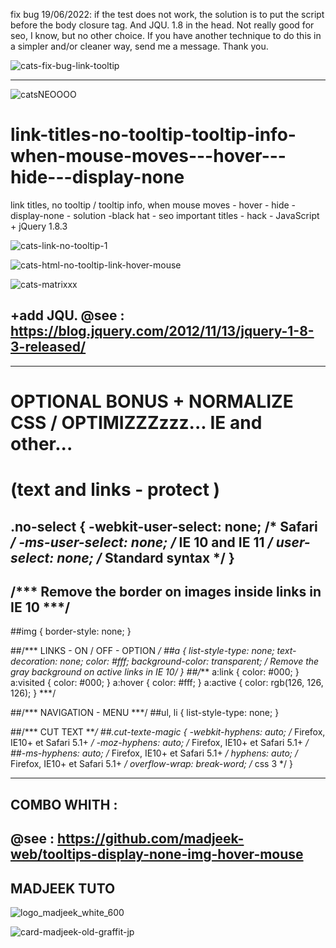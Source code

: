 fix bug 19/06/2022: if the test does not work, the solution is to put the script before the body closure tag. And JQU. 1.8 in the head. Not really good for seo, I know, but no other choice. If you have another technique to do this in a simpler and/or cleaner way, send me a message. Thank you.

![cats-fix-bug-link-tooltip](https://user-images.githubusercontent.com/83957788/174487486-de2ea0a2-22af-4062-b10f-d4c66f4c9b1a.jpg)

____

![catsNEOOOO](https://user-images.githubusercontent.com/83957788/174464598-600b169f-12d8-44da-81ba-fcd821bd6d26.jpg)


# link-titles-no-tooltip-tooltip-info-when-mouse-moves---hover---hide---display-none
link titles, no tooltip / tooltip info, when mouse moves - hover - hide - display-none - solution -black hat - seo important titles - hack - JavaScript + jQuery 1.8.3

![cats-link-no-tooltip-1](https://user-images.githubusercontent.com/83957788/174464267-d25cecba-5385-4606-87c5-ea8c7d481948.jpg)

![cats-html-no-tooltip-link-hover-mouse](https://user-images.githubusercontent.com/83957788/174464323-8f396cc8-0c71-4818-a425-10c22b12ac8e.jpg)


![cats-matrixxx](https://user-images.githubusercontent.com/83957788/174464452-ee98764f-86f2-4d40-9b33-62d46755cbc5.jpg)

## +add JQU. @see : https://blog.jquery.com/2012/11/13/jquery-1-8-3-released/ 
___
# OPTIONAL BONUS + NORMALIZE CSS / OPTIMIZZZzzz... IE and other...

# (text and links - protect )
## .no-select { -webkit-user-select: none; /* Safari */ -ms-user-select: none; /* IE 10 and IE 11 */ user-select: none; /* Standard syntax */ }
## /*** Remove the border on images inside links in IE 10 ***/
##img { border-style: none; }

##/*** LINKS - ON / OFF - OPTION ***/
##a { list-style-type: none; text-decoration: none; color: #fff; background-color: transparent; /* Remove the gray background on active links in IE 10*/ }
##/*** a:link { color: #000; } a:visited { color: #000; } a:hover { color: #fff; } a:active { color: rgb(126, 126, 126); }  ***/

##/*** NAVIGATION - MENU ***/
##ul, li { list-style-type: none; }

##/*** CUT TEXT ***/
##.cut-texte-magic { -webkit-hyphens: auto; /* Firefox, IE10+ et Safari 5.1+ */ -moz-hyphens: auto; /* Firefox, IE10+ et Safari 5.1+ */
##-ms-hyphens: auto; /* Firefox, IE10+ et Safari 5.1+ */ hyphens: auto; /* Firefox, IE10+ et Safari 5.1+ */ overflow-wrap: break-word; /* css 3 */ }
___
## COMBO WHITH :
## @see : https://github.com/madjeek-web/tooltips-display-none-img-hover-mouse

## MADJEEK TUTO

![logo_madjeek_white_600](https://user-images.githubusercontent.com/83957788/174466024-c8f7802b-f62e-4d5b-91b3-128d243bbff8.png)


![card-madjeek-old-graffit-jp](https://user-images.githubusercontent.com/83957788/174465976-83ab7b09-c81e-45cf-8ffb-c36158cf0edc.jpg)
